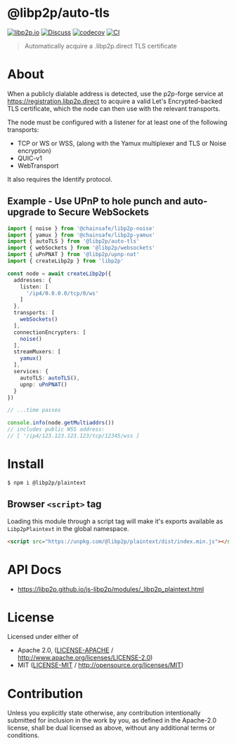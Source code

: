 # @libp2p/auto-tls

[![libp2p.io](https://img.shields.io/badge/project-libp2p-yellow.svg?style=flat-square)](http://libp2p.io/)
[![Discuss](https://img.shields.io/discourse/https/discuss.libp2p.io/posts.svg?style=flat-square)](https://discuss.libp2p.io)
[![codecov](https://img.shields.io/codecov/c/github/libp2p/js-libp2p.svg?style=flat-square)](https://codecov.io/gh/libp2p/js-libp2p)
[![CI](https://img.shields.io/github/actions/workflow/status/libp2p/js-libp2p/main.yml?branch=main\&style=flat-square)](https://github.com/libp2p/js-libp2p/actions/workflows/main.yml?query=branch%3Amain)

> Automatically acquire a <peerId>.libp2p.direct TLS certificate

# About

<!--

!IMPORTANT!

Everything in this README between "# About" and "# Install" is automatically
generated and will be overwritten the next time the doc generator is run.

To make changes to this section, please update the @packageDocumentation section
of src/index.js or src/index.ts

To experiment with formatting, please run "npm run docs" from the root of this
repo and examine the changes made.

-->

When a publicly dialable address is detected, use the p2p-forge service at
<https://registration.libp2p.direct> to acquire a valid Let's Encrypted-backed
TLS certificate, which the node can then use with the relevant transports.

The node must be configured with a listener for at least one of the following
transports:

- TCP or WS or WSS, (along with the Yamux multiplexer and TLS or Noise encryption)
- QUIC-v1
- WebTransport

It also requires the Identify protocol.

## Example - Use UPnP to hole punch and auto-upgrade to Secure WebSockets

```TypeScript
import { noise } from '@chainsafe/libp2p-noise'
import { yamux } from '@chainsafe/libp2p-yamux'
import { autoTLS } from '@libp2p/auto-tls'
import { webSockets } from '@libp2p/websockets'
import { uPnPNAT } from '@libp2p/upnp-nat'
import { createLibp2p } from 'libp2p'

const node = await createLibp2p({
  addresses: {
    listen: [
      '/ip4/0.0.0.0/tcp/0/ws'
    ]
  },
  transports: [
    webSockets()
  ],
  connectionEncrypters: [
    noise()
  ],
  streamMuxers: [
    yamux()
  ],
  services: {
    autoTLS: autoTLS(),
    upnp: uPnPNAT()
  }
})

// ...time passes

console.info(node.getMultiaddrs())
// includes public WSS address:
// [ '/ip4/123.123.123.123/tcp/12345/wss ]
```

# Install

```console
$ npm i @libp2p/plaintext
```

## Browser `<script>` tag

Loading this module through a script tag will make it's exports available as `Libp2pPlaintext` in the global namespace.

```html
<script src="https://unpkg.com/@libp2p/plaintext/dist/index.min.js"></script>
```

# API Docs

- <https://libp2p.github.io/js-libp2p/modules/_libp2p_plaintext.html>

# License

Licensed under either of

- Apache 2.0, ([LICENSE-APACHE](https://github.com/libp2p/js-libp2p/blob/main/packages/connection-encrypter-plaintext/LICENSE-APACHE) / <http://www.apache.org/licenses/LICENSE-2.0>)
- MIT ([LICENSE-MIT](https://github.com/libp2p/js-libp2p/blob/main/packages/connection-encrypter-plaintext/LICENSE-MIT) / <http://opensource.org/licenses/MIT>)

# Contribution

Unless you explicitly state otherwise, any contribution intentionally submitted for inclusion in the work by you, as defined in the Apache-2.0 license, shall be dual licensed as above, without any additional terms or conditions.
